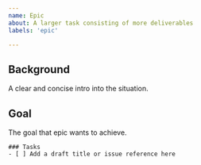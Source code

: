 ```yaml
---
name: Epic
about: A larger task consisting of more deliverables
labels: 'epic'

---
```


## Background
A clear and concise intro into the situation.

## Goal
The goal that epic wants to achieve.

```[tasklist]
### Tasks
- [ ] Add a draft title or issue reference here
```
